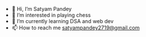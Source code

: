- 👋 Hi, I’m Satyam Pandey
- 👀 I’m interested in playing chess
- 🌱 I’m currently learning DSA and web dev 
- 📫 How to reach me satyampandey2719@gmail.com

<!---
satyampandey97610/satyampandey97610 is a ✨ special ✨ repository because its `README.md` (this file) appears on your GitHub profile.
You can click the Preview link to take a look at your changes.
--->
